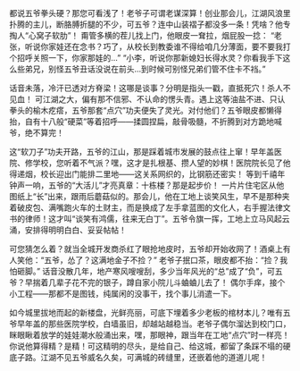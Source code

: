 都说五爷拳头硬？那您可看浅了！老爷子可谓老谋深算！创业那会儿，江湖风浪里扑腾的主儿，断胳膊折腿的不少，可五爷？连中山装褶子都没多一条！凭啥？他专掏人“心窝子软肋”！ 甭管多横的茬儿找上门，他眼皮一耷拉，烟屁股一捻：
“老张，听说你家娃还在念书？巧了，从校长到教委谁不得给咱几分薄面，要不要我打个招呼关照一下，你家那娃的...”
“小李，听说你那新媳妇长得水灵？你看我手下这么些弟兄，别怪五爷丑话没说在前头...到时候可别怪兄弟们管不住卡不裆。”

话音未落，冷汗已透对方脊梁！这哪是谈事？分明是指头一戳，直抵死穴！杀人不见血！ 可江湖之大，偏有那不信邪、不认命的愣头青。遇上这等油盐不进、只认拳头的榆木疙瘩，五爷那套“点穴”功夫便失了灵光。对付他们？五爷眼皮都懒得抬，自有十八般“硬菜”等着招呼——揉圆捏扁，敲骨吸髓，不折腾到对方跪地喊爷，绝不算完！

这“软刀子”功夫开路，五爷的江山，那是踩着城市发展的鼓点往上窜！早年盖医院、修学校，您听着不气派？嘿，这才是扎根基、攒人望的妙棋！医院院长见了他得递烟，校长迎出门能排二里地——这关系网织的，比钢筋还密实！ 等到千禧年钟声一响，五爷的“大活儿”才亮真章：十栋楼？那是起步价！ 一片片住宅区从他图纸上“长”出来，跟雨后蘑菇似的。那会儿，他在工地上谈笑风生，早不是那种夹着破皮包、满嘴跑火车的土财主，而是换成了左手拿蓝图的文化人，右手握法律文书的律师！这才叫“谈笑有鸿儒，往来无白丁”。五爷令旗一挥，工地上立马风起云涌，安排得明明白白、妥妥帖帖！

可您猜怎么着？就当全城开发商杀红了眼抢地皮时，五爷却开始收网了！酒桌上有人笑他：“五爷，怂了？这满地金子不捡？” 老爷子抿口茶，眼皮都不抬：“捡？我怕砸脚。” 话音没散几年，地产寒风嗖嗖刮，多少当年风光的“总”成了“负”，可五爷？早揣着几辈子花不完的银子，蹲自家小院儿斗蛐蛐儿去了！ 偶尔手痒，接个小工程——那都不是图钱，纯属闲的没事干，找个事儿消遣一下。

如今城里拔地而起的新楼盘，光鲜亮丽，可底下埋着多少老板的棺材本儿？唯有五爷早年盖的那些医院学校，白墙虽旧，却越站越稳当。老爷子偶尔溜达到校门口，眯眼瞅着放学的娃娃潮水般涌出来，嘿，那眼神，跟当年在工地“点穴”时一样亮！你说他算得精？是精！可这精明的尽头，是给自己、给这城，都留了条踩不塌的硬底子路。江湖不见五爷威名久矣，可满城的砖缝里，还嵌着他的道道儿呢！
